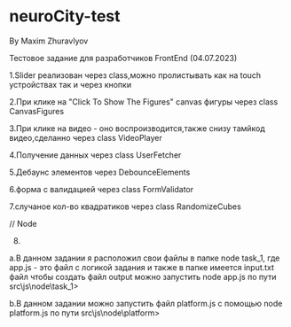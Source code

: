 
  # neuroCity-test
By Maxim Zhuravlyov

Тестовое задание для разработчиков FrontEnd (04.07.2023)

1.Slider реализован через class,можно пролистывать как на touch устройствах так и через кнопки

2.При клике на "Сlick To Show The Figures" canvas фигуры через class CanvasFigures

3.При клике на видео - оно воспроизводится,также снизу тамйкод видео,сделанно через class VideoPlayer

4.Получение данных через class UserFetcher

5.Дебаунс элементов через DebounceElements

6.форма с валидацией через class FormValidator

7.случаное кол-во квадратиков через class RandomizeCubes


// Node

8.
  a.В данном задании я расположил свои файлы в папке node task_1, где app.js - это файл с логикой задания и также в папке имеется input.txt файл
  чтобы создать файл output можно запустить node app.js по пути  src\js\node\task_1>
  
  b.В данном задании можно запустить файл platform.js с помощью node platform.js  по пути src\js\node\platform>
